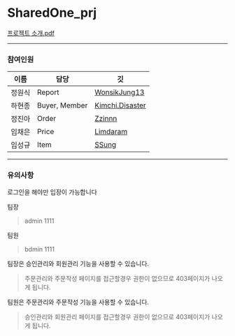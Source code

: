 # SharedOne_prj

[프로젝트 소개.pdf](https://github.com/gmlrmrtjd/sharedOne_prj/files/10830566/default.pdf)

------------------
### 참여인원

이름 | 담당 | 깃
---|---|---
정원식 | Report | [WonsikJung13](https://github.com/WonsikJung13)
하현종 | Buyer, Member | [Kimchi.Disaster](https://github.com/ha971206)
정진아 | Order | [Zzinnn](https://github.com/Zzinnn)
임채은 | Price | [Limdaram](https://github.com/Limdaram)
임성규 | Item | [SSung](https://github.com/gmlrmrtjd)


------------------
### 유의사항

 로그인을 해야만 입장이 가능합니다
 
  팀장
  > admin
  > 1111
 
  팀원
  > bdmin
  > 1111

 팀장은 승인관리와 회원관리 기능을 사용할 수 있습니다.
 > 주문관리와 주문작성 페이지를 접근할경우 권한이 없으므로 403페이지가 나오게 됩니다.

 팀원은 주문관리와 주문작성 기능을 사용할 수 있습니다.
 > 승인관리와 회원관리 페이지를 접근할경우 권한이 없으므로 403페이지가 나오게 됩니다.
 
 
